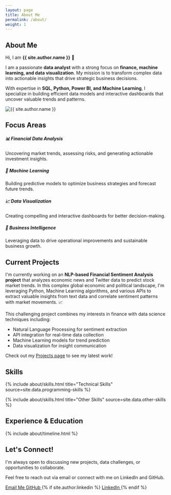 ```yaml
---
layout: page
title: About Me
permalink: /about/
weight: 1
---
```


## About Me

<div class="row justify-content-between">
  <div class="col-md-8">
    <p>Hi, I am <strong>{{ site.author.name }}</strong> 👋</p>
    <p>I am a passionate <strong>data analyst</strong> with a strong focus on <strong>finance, machine learning, and data visualization</strong>. My mission is to transform complex data into actionable insights that drive strategic business decisions.</p>
    <p>With expertise in <strong>SQL, Python, Power BI, and Machine Learning</strong>, I specialize in building efficient data models and interactive dashboards that uncover valuable trends and patterns.</p>
  </div>
  <div class="col-md-4 mt-md-0 mt-4">
    <img src="{{ site.author.image }}" alt="{{ site.author.name }}" class="img-fluid rounded-circle">
  </div>
</div>

## Focus Areas

<div class="row">
  <div class="col-md-6">
    <div class="card mb-3">
      <div class="card-body">
        <h5>📊 Financial Data Analysis</h5>
        <p>Uncovering market trends, assessing risks, and generating actionable investment insights.</p>
      </div>
    </div>
  </div>
  <div class="col-md-6">
    <div class="card mb-3">
      <div class="card-body">
        <h5>🤖 Machine Learning</h5>
        <p>Building predictive models to optimize business strategies and forecast future trends.</p>
      </div>
    </div>
  </div>
  <div class="col-md-6">
    <div class="card mb-3">
      <div class="card-body">
        <h5>📈 Data Visualization</h5>
        <p>Creating compelling and interactive dashboards for better decision-making.</p>
      </div>
    </div>
  </div>
  <div class="col-md-6">
    <div class="card mb-3">
      <div class="card-body">
        <h5>💼 Business Intelligence</h5>
        <p>Leveraging data to drive operational improvements and sustainable business growth.</p>
      </div>
    </div>
  </div>
</div>

## Current Projects

<div class="alert alert-info" role="alert">
  <p>I'm currently working on an <strong>NLP-based Financial Sentiment Analysis project</strong> that analyzes economic news and Twitter data to predict stock market trends. In this complex global economic and political landscape, I'm leveraging Python, Machine Learning algorithms, and various APIs to extract valuable insights from text data and correlate sentiment patterns with market movements. 📈</p>
  <p>This challenging project combines my interests in finance with data science techniques including:</p>
  <ul>
    <li>Natural Language Processing for sentiment extraction</li>
    <li>API integration for real-time data collection</li>
    <li>Machine Learning models for trend prediction</li>
    <li>Data visualization for insight communication</li>
  </ul>
  <p>Check out my <a href="../projects/" class="alert-link">Projects page</a> to see my latest work!</p>
</div>

## Skills

{% include about/skills.html title="Technical Skills" source=site.data.programming-skills %}

{% include about/skills.html title="Other Skills" source=site.data.other-skills %}

## Experience & Education

{% include about/timeline.html %}

## Let's Connect!

<div class="row">
  <div class="col-md-8">
    <p>I'm always open to discussing new projects, data challenges, or opportunities to collaborate.</p>
    <p>Feel free to reach out via email or connect with me on LinkedIn and GitHub.</p>
    <p>
      <a class="btn btn-primary" href="mailto:sujin.arin.park@gmail.com">
        <i class="fas fa-envelope"></i> Email Me
      </a>
      <a class="btn btn-dark" href="https://github.com/Sujin-Arin-DataWorld">
        <i class="fab fa-github"></i> GitHub
      </a>
      {% if site.author.linkedin %}
      <a class="btn btn-info" href="https://www.linkedin.com/in/sujin-arin-park/">
        <i class="fab fa-linkedin"></i> LinkedIn
      </a>
      {% endif %}
    </p>
  </div>
</div>
